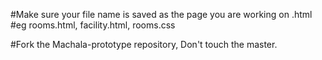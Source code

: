 #Make sure your file name is saved as the page you are working on .html
#eg rooms.html, facility.html, rooms.css

#Fork the Machala-prototype repository, Don't touch the master.
